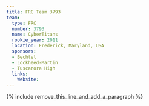 ```yaml
---
title: FRC Team 3793
team:
  type: FRC
  number: 3793
  name: CyberTitans
  rookie_year: 2011
  location: Frederick, Maryland, USA
  sponsors:
  - Bechtel
  - Lockheed-Martin
  - Tuscarora High
  links:
    Website:
---
```


{% include remove_this_line_and_add_a_paragraph %}